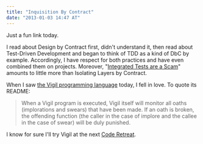 ```yaml
---
title: "Inquisition By Contract"
date: "2013-01-03 14:47 AT"
---
```

Just a fun link today.

I read about Design by Contract first, didn't understand it, then read about Test-Driven Development and began to think of TDD as a kind of DbC by example. Accordingly, I have respect for both practices and have even combined them on projects. Moreover, "[Integrated Tests are a Scam](https://integrated-tests-are-a-scam.jbrains.ca)" amounts to little more than Isolating Layers by Contract.

When I saw [the Vigil programming language](https://link.jbrains.ca/Wnd5i1) today, I fell in love. To quote its README:

> When a Vigil program is executed, Vigil itself will monitor all oaths (implorations and swears) that have been made. If an oath is broken, the offending function (the caller in the case of implore and the callee in the case of swear) will be duly punished.

I know for sure I'll try Vigil at the next [Code Retreat](https://www.coderetreat.org).


